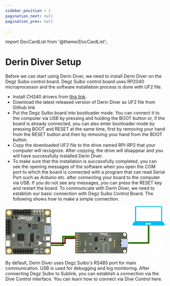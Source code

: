 ```yaml
---
sidebar_position : 2
pagination_next: null
pagination_prev: null

---
```

import DocCardList from '@theme/DocCardList';

# Derin Diver Setup

Before we can start using Derin Diver, we need to install Derin Diver on the Degz Suibo control board. 
Degz Suibo control board uses RP2040 microprocessor and the software installation process is done with UF2 file.

- Install CH340 drivers from [this link](https://learn.sparkfun.com/tutorials/how-to-install-ch340-drivers/all).
- Download the latest released version of Derin Diver as UF2 file from Github link
- Put the Degz Suibo board into bootloader mode. You can connect it to the computer via USB by pressing and holding the BOOT button or, if the board is already connected, you can also enter bootloader mode by pressing BOOT and RESET at the same time, first by removing your hand from the RESET button and then by removing your hand from the BOOT button.
- Copy the downloaded UF2 file to the drive named RPI-RP2 that your computer will recognize. After copying, the drive will disappear and you will have successfully installed Derin Diver.
- To make sure that the installation is successfully completed, you can see the opening messages of the software when you open the COM port to which the board is connected with a program that can read Serial Port such as Arduino etc. after connecting your board to the computer via USB. If you do not see any messages, you can press the RESET key and restart the board.
To communicate with Derin Diver, we need to establish our basic connection with Degz Suibo Control Board. The following shows how to make a simple connection.

![Basic Suibo Connection](./image/suibobaglanti.png)

By default, Derin Diver uses Degz Suibo's RS485 port for main communication. USB is used for debugging and log monitoring. After connecting Degz Suibo to Sublink, you can establish a connection via the Dive Control interface. You can learn how to connect via Dive Control here.

<DocCardList />
